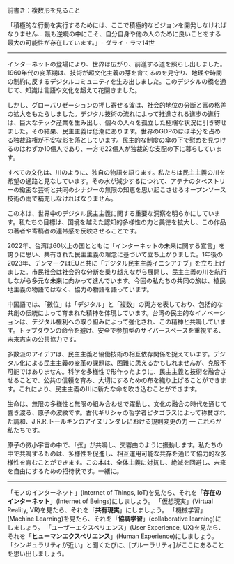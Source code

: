 前書き：複数形を見ること

「積極的な行動を実行するためには、ここで積極的なビジョンを開発しなければなりません... 最も逆境の中にこそ、自分自身や他の人のために良いことをする最大の可能性が存在しています。」- ダライ・ラマ14世

---

インターネットの登場により、世界は広がり、前進する道を照らし出しました。1960年代の変革期は、技術が超文化主義の芽を育てるのを見守り、地理や時間の制約に反するデジタルコミュニティを生み出しました。このデジタルの橋を通じて、知識は言語や文化を超えて花開きました。

しかし、グローバリゼーションの押し寄せる波は、社会的地位の分断と富の格差の拡大をもたらしました。デジタル技術の流れによって推進される進歩の進行は、巨大なテック産業を生み出し、個々の人々を孤立した極端な状況に引き寄せました。その結果、民主主義は低潮にあります。世界のGDPのほぼ半分を占める独裁政権が不安な影を落としています。民主的な制度の傘の下で慰めを見つけるのはわずか10億人であり、一方で22億人が独裁的な支配の下に暮らしています。

すべての文化は、川のように、独自の物語を語ります。私たちは民主主義の川を希望の通路と見なしています。その水が減少するにつれて、アテナのタペストリーの緻密な芸術と共同のシナジーの無限の知恵を思い起こさせるオープンソース技術の雨で補充しなければなりません。

この本は、世界中のデジタル民主主義に関する重要な洞察を明らかにしています。私たちの目標は、国境を越えた認知的多様性の力と美徳を拡大し、この作品の著者や寄稿者の連帯感を反映させることです。

2022年、台湾は60以上の国とともに「インターネットの未来に関する宣言」を誇りに思い、共有された民主主義の理念に基づいて立ち上がりました。1年後の2023年、デンマークはEUと共に「デジタル民主主義イニシアチブ」を立ち上げました。市民社会は社会的な分断を乗り越えながら展開し、民主主義の川を航行しながら多元な未来に向かって進んでいます。今回の私たちの共同の旅は、植民地主義の物語ではなく、協力の物語を語っています。

中国語では、「數位」は「デジタル」と「複数」の両方を表しており、包括的な共創の伝統によって育まれた精神を体現しています。台湾の民主的なイノベーションは、デジタル権利への取り組みによって強化され、この精神と共鳴しています。トップダウンの命令を避け、安全で参加型のサイバースペースを重視する、未来志向の公共協力です。

多数派のアイデアは、民主主義と協働技術の相互依存関係を捉えています。デジタル化による民主主義の変革の課題は、困難に思えるかもしれませんが、克服不可能ではありません。科学を多様性で形作ったように、民主主義と技術を融合させることで、公共の信頼を育み、大切にするための布を織り上げることができます。これにより、民主主義の川に新たな命を吹き込むことができます。

生命は、無限の多様性と無限の組み合わせで躍動し、文化の融合の時代を通じて響き渡る、原子の波紋です。古代ギリシャの哲学者ピタゴラスによって称賛された調和、J.R.R.トールキンのアイヌリンダレにおける規則変更の力 — これらが私たちです。

原子の微小宇宙の中で、「弦」が共鳴し、交響曲のように振動します。私たちの中で共鳴するものは、多様性を促進し、相互運用可能な共存を通じて協力的な多様性を育むことができます。この本は、全体主義に対抗し、絶滅を回避し、未来を自由にするための招待状です。一緒に。

---

「モノのインターネット」(Internet of Things, IoT)を見たら、それを「**存在のインターネット**」(Internet of Beings)にしましょう。
「仮想現実」(Virtual Reality, VR)を見たら、それを「**共有現実**」にしましょう。
「機械学習」(Machine Learning)を見たら、それを「**協調学習**」(collaborative learning)にしましょう。
「ユーザーエクスペリエンス」(User Experience, UX)を見たら、それを「**ヒューマンエクスペリエンス**」(Human Experience)にしましょう。
「シンギュラリティが近い」と聞くたびに、[プルーラリティ]がここにあることを思い出しましょう。


